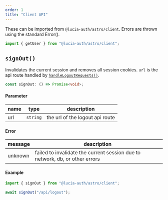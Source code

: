 ```yaml
---
order: 1
title: "Client API"
---
```


These can be imported from `@lucia-auth/astro/client`. Errors are thrown using the standard Error().

```ts
import { getUser } from "@lucia-auth/astro/client";
```

## `signOut()`

Invalidates the current session and removes all session cookies. `url` is the api route handled by [`handleLogoutRequests()`](/astro/api-reference/server-api#handlelogoutrequests).

```ts
const signOut: () => Promise<void>;
```

#### Parameter

| name | type     | description                     |
| ---- | -------- | ------------------------------- |
| url  | `string` | the url of the logout api route |

#### Error

| message | description                                                                  |
| ------- | ---------------------------------------------------------------------------- |
| unknown | failed to invalidate the current session due to network, db, or other errors |

#### Example

```ts
import { signOut } from "@lucia-auth/astro/client";

await signOut("/api/logout");
```
